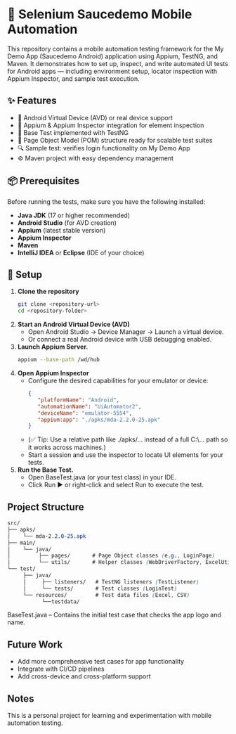 # 📱 Selenium Saucedemo Mobile Automation

This repository contains a mobile automation testing framework for the My Demo App (Saucedemo Android) application using Appium, TestNG, and Maven. It demonstrates how to set up, inspect, and write automated UI tests for Android apps — including environment setup, locator inspection with Appium Inspector, and sample test execution.  

## ✨ Features

- 📱 Android Virtual Device (AVD) or real device support
- 🤖 Appium & Appium Inspector integration for element inspection
- 🧪 Base Test implemented with TestNG
- 🧱 Page Object Model (POM) structure ready for scalable test suites
- 🔍 Sample test: verifies login functionality on My Demo App
- ⚙️ Maven project with easy dependency management

## 📦 Prerequisites

Before running the tests, make sure you have the following installed:

- **Java JDK** (17 or higher recommended)
- **Android Studio** (for AVD creation)
- **Appium** (latest stable version)
- **Appium Inspector**
- **Maven**
- **IntelliJ IDEA** or **Eclipse** (IDE of your choice)

## 🚀 Setup

1. **Clone the repository**  
   ```bash
   git clone <repository-url>
   cd <repository-folder>
   ```
2. **Start an Android Virtual Device (AVD)**
   - Open Android Studio → Device Manager → Launch a virtual device.
   - Or connect a real Android device with USB debugging enabled.
3. **Launch Appium Server.**
   ```bash
   appium --base-path /wd/hub
    ```
4. **Open Appium Inspector**
   - Configure the desired capabilities for your emulator or device: 
     ```json 
     {
        "platformName": "Android",
        "automationName": "UiAutomator2",
        "deviceName": "emulator-5554",
        "appium:app": "./apks/mda-2.2.0-25.apk"
     }
     ```
   - (✅ Tip: Use a relative path like ./apks/... instead of a full C:\\... path so it works across machines.)
   - Start a session and use the inspector to locate UI elements for your tests.
5. **Run the Base Test.**
    - Open BaseTest.java (or your test class) in your IDE.
    - Click Run ▶️ or right-click and select Run to execute the test.
   
## Project Structure
```css
src/
├── apks/
│    └── mda-2.2.0-25.apk
├── main/
│    └── java/
│         ├── pages/       # Page Object classes (e.g., LoginPage)
│         └── utils/       # Helper classes (WebDriverFactory, ExcelUtil, etc.)
└── test/
     ├── java/
     │     ├── listeners/   # TestNG listeners (TestListener)
     │     └── tests/       # Test classes (LoginTest)
     └── resources/         # Test data files (Excel, CSV)
           └──testdata/
```
BaseTest.java – Contains the initial test case that checks the app logo and name.

## Future Work
- Add more comprehensive test cases for app functionality
- Integrate with CI/CD pipelines
- Add cross-device and cross-platform support

## Notes
This is a personal project for learning and experimentation with mobile automation testing.
